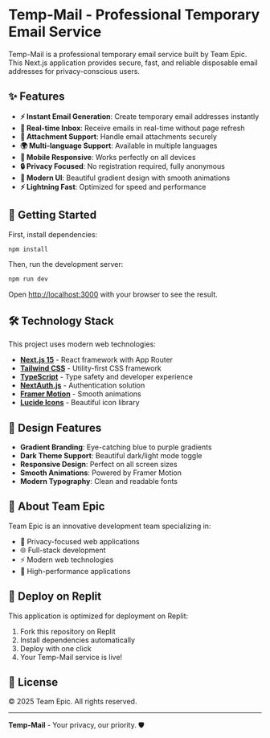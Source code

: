 
# Temp-Mail - Professional Temporary Email Service

Temp-Mail is a professional temporary email service built by Team Epic. This Next.js application provides secure, fast, and reliable disposable email addresses for privacy-conscious users.

## ✨ Features

- **⚡ Instant Email Generation**: Create temporary email addresses instantly
- **🔄 Real-time Inbox**: Receive emails in real-time without page refresh
- **📎 Attachment Support**: Handle email attachments securely
- **🌍 Multi-language Support**: Available in multiple languages
- **📱 Mobile Responsive**: Works perfectly on all devices
- **🔒 Privacy Focused**: No registration required, fully anonymous
- **🎨 Modern UI**: Beautiful gradient design with smooth animations
- **⚡ Lightning Fast**: Optimized for speed and performance

## 🚀 Getting Started

First, install dependencies:

```bash
npm install
```

Then, run the development server:

```bash
npm run dev
```

Open [http://localhost:3000](http://localhost:3000) with your browser to see the result.

## 🛠️ Technology Stack

This project uses modern web technologies:

- **[Next.js 15](https://nextjs.org)** - React framework with App Router
- **[Tailwind CSS](https://tailwindcss.com)** - Utility-first CSS framework
- **[TypeScript](https://www.typescriptlang.org)** - Type safety and developer experience
- **[NextAuth.js](https://next-auth.js.org)** - Authentication solution
- **[Framer Motion](https://www.framer.com/motion/)** - Smooth animations
- **[Lucide Icons](https://lucide.dev)** - Beautiful icon library

## 🎨 Design Features

- **Gradient Branding**: Eye-catching blue to purple gradients
- **Dark Theme Support**: Beautiful dark/light mode toggle
- **Responsive Design**: Perfect on all screen sizes
- **Smooth Animations**: Powered by Framer Motion
- **Modern Typography**: Clean and readable fonts

## 👥 About Team Epic

Team Epic is an innovative development team specializing in:
- 🔐 Privacy-focused web applications
- 🌐 Full-stack development
- ⚡ Modern web technologies
- 🚀 High-performance applications

## 🚀 Deploy on Replit

This application is optimized for deployment on Replit:

1. Fork this repository on Replit
2. Install dependencies automatically
3. Deploy with one click
4. Your Temp-Mail service is live!

## 📄 License

© 2025 Team Epic. All rights reserved.

---

**Temp-Mail** - Your privacy, our priority. 🛡️
